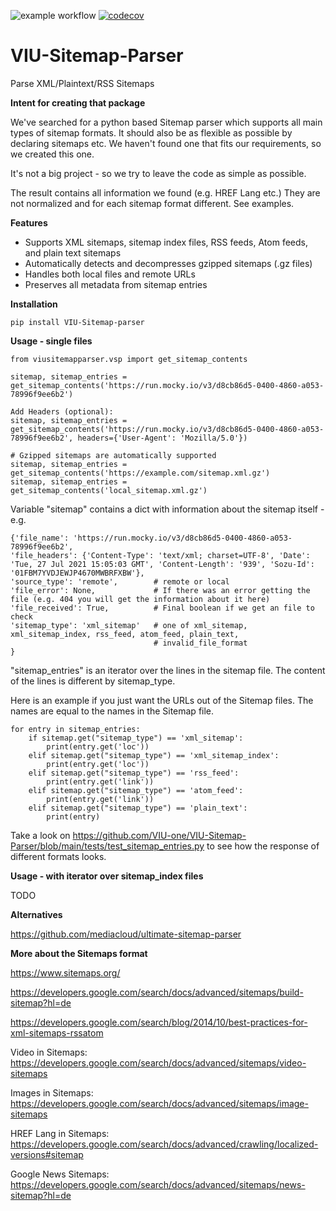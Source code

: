 ![example workflow](https://github.com/VIU-one/VIU-Sitemap-Parser/actions/workflows/workflow_deploy_main.yaml/badge.svg)
[![codecov](https://codecov.io/gh/VIU-one/VIU-Sitemap-Parser/branch/main/graph/badge.svg?token=ALXIxDH3q7)](https://codecov.io/gh/VIU-one/VIU-Sitemap-Parser)

# VIU-Sitemap-Parser
Parse XML/Plaintext/RSS Sitemaps

**Intent for creating that package**

We've searched for a python based Sitemap parser which supports all main types of sitemap formats. It should also be as flexible as possible by declaring sitemaps etc.
We haven't found one that fits our requirements, so we created this one.

It's not a big project - so we try to leave the code as simple as possible.

The result contains all information we found (e.g. HREF Lang etc.) They are not normalized and for each sitemap format different. See examples.

**Features**
- Supports XML sitemaps, sitemap index files, RSS feeds, Atom feeds, and plain text sitemaps
- Automatically detects and decompresses gzipped sitemaps (.gz files)
- Handles both local files and remote URLs
- Preserves all metadata from sitemap entries

**Installation**

```pip install VIU-Sitemap-parser```

**Usage - single files**
```
from viusitemapparser.vsp import get_sitemap_contents

sitemap, sitemap_entries = get_sitemap_contents('https://run.mocky.io/v3/d8cb86d5-0400-4860-a053-78996f9ee6b2')

Add Headers (optional):
sitemap, sitemap_entries = get_sitemap_contents('https://run.mocky.io/v3/d8cb86d5-0400-4860-a053-78996f9ee6b2', headers={'User-Agent': 'Mozilla/5.0'})

# Gzipped sitemaps are automatically supported
sitemap, sitemap_entries = get_sitemap_contents('https://example.com/sitemap.xml.gz')
sitemap, sitemap_entries = get_sitemap_contents('local_sitemap.xml.gz')
```


Variable "sitemap" contains a dict with information about the sitemap itself - e.g.
```
{'file_name': 'https://run.mocky.io/v3/d8cb86d5-0400-4860-a053-78996f9ee6b2', 
'file_headers': {'Content-Type': 'text/xml; charset=UTF-8', 'Date': 'Tue, 27 Jul 2021 15:05:03 GMT', 'Content-Length': '939', 'Sozu-Id': '01FBM7YVDJEWJP4670MWBRFXBW'}, 
'source_type': 'remote',        # remote or local 
'file_error': None,             # If there was an error getting the file (e.g. 404 you will get the information about it here)
'file_received': True,          # Final boolean if we get an file to check
'sitemap_type': 'xml_sitemap'   # one of xml_sitemap, xml_sitemap_index, rss_feed, atom_feed, plain_text,
                                # invalid_file_format 
}
```


"sitemap_entries" is an iterator over the lines in the sitemap file.
The content of the lines is different by sitemap_type. 

Here is an example if you just want the URLs out of the Sitemap files.
The names are equal to the names in the Sitemap file.

```
for entry in sitemap_entries:
    if sitemap.get("sitemap_type") == 'xml_sitemap':
        print(entry.get('loc'))
    elif sitemap.get("sitemap_type") == 'xml_sitemap_index':
        print(entry.get('loc'))
    elif sitemap.get("sitemap_type") == 'rss_feed':
        print(entry.get('link'))
    elif sitemap.get("sitemap_type") == 'atom_feed':
        print(entry.get('link'))
    elif sitemap.get("sitemap_type") == 'plain_text':
        print(entry)
```

Take a look on https://github.com/VIU-one/VIU-Sitemap-Parser/blob/main/tests/test_sitemap_entries.py to see how the response of different formats looks.

**Usage - with iterator over sitemap_index files**

TODO

**Alternatives**

https://github.com/mediacloud/ultimate-sitemap-parser

**More about the Sitemaps format**

https://www.sitemaps.org/

https://developers.google.com/search/docs/advanced/sitemaps/build-sitemap?hl=de

https://developers.google.com/search/blog/2014/10/best-practices-for-xml-sitemaps-rssatom

Video in Sitemaps: https://developers.google.com/search/docs/advanced/sitemaps/video-sitemaps

Images in Sitemaps: https://developers.google.com/search/docs/advanced/sitemaps/image-sitemaps

HREF Lang in Sitemaps: https://developers.google.com/search/docs/advanced/crawling/localized-versions#sitemap

Google News Sitemaps: https://developers.google.com/search/docs/advanced/sitemaps/news-sitemap?hl=de